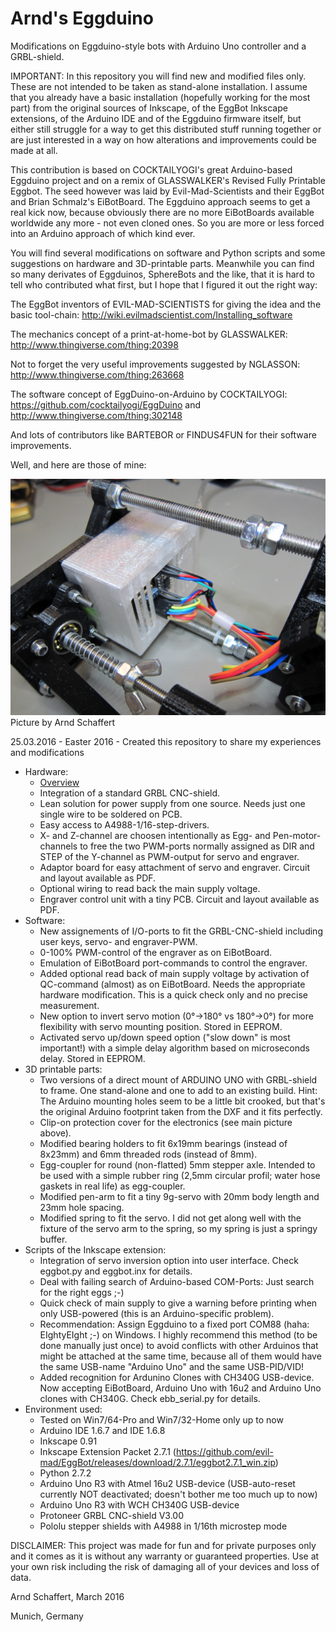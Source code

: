 # Arnd's Eggduino
Modifications on Eggduino-style bots with Arduino Uno controller and a GRBL-shield.

IMPORTANT: In this repository you will find new and modified files only. These are not intended to be taken as stand-alone installation. I assume that you already have a basic installation (hopefully working for the most part) from the original sources of Inkscape, of the EggBot Inkscape extensions, of the Arduino IDE and of the Eggduino firmware itself, but either still struggle for a way to get this distributed stuff running together or are just interested in a way on how alterations and improvements could be made at all.

This contribution is based on COCKTAILYOGI's great Arduino-based Eggduino project and on a remix of GLASSWALKER's Revised Fully Printable Eggbot. The seed however was laid by Evil-Mad-Scientists and their EggBot and Brian Schmalz's EiBotBoard. The Eggduino approach seems to get a real kick now, because obviously there are no more EiBotBoards available worldwide any more - not even cloned ones. So you are more or less forced into an Arduino approach of which kind ever. 

You will find several modifications on software and Python scripts and some suggestions on hardware and 3D-printable parts. Meanwhile you can find so many derivates of Eggduinos, SphereBots and the like, that it is hard to tell who contributed what first, but I hope that I figured it out the right way:

The EggBot inventors of EVIL-MAD-SCIENTISTS for giving the idea and the basic tool-chain: http://wiki.evilmadscientist.com/Installing_software

The mechanics concept of a print-at-home-bot by GLASSWALKER: http://www.thingiverse.com/thing:20398

Not to forget the very useful improvements suggested by NGLASSON: http://www.thingiverse.com/thing:263668

The software concept of EggDuino-on-Arduino by COCKTAILYOGI: https://github.com/cocktailyogi/EggDuino and http://www.thingiverse.com/thing:302148

And lots of contributors like BARTEBOR or FINDUS4FUN for their software improvements.

Well, and here are those of mine:

![Eggduino](./Arnds_Eggduino_modified.JPG?raw=true "Eggduino")
Picture by Arnd Schaffert

25.03.2016 - Easter 2016 - Created this repository to share my experiences and modifications

- Hardware:
	- [Overview](./Eggduino_with_Arduino_and_GRBL-Shield.pdf) 	
	- Integration of a standard GRBL CNC-shield.
	- Lean solution for power supply from one source. Needs just one single wire to be soldered on PCB.
	- Easy access to A4988-1/16-step-drivers. 
	- X- and Z-channel are choosen intentionally as Egg- and Pen-motor-channels to free the two PWM-ports normally assigned as DIR and STEP of the Y-channel as PWM-output for servo and engraver.
	- Adaptor board for easy attachment of servo and engraver. Circuit and layout available as PDF.
	- Optional wiring to read back the main supply voltage.
	- Engraver control unit with a tiny PCB. Circuit and layout available as PDF.
- Software:
	- New assignements of I/O-ports to fit the GRBL-CNC-shield including user keys, servo- and engraver-PWM.
	- 0-100% PWM-control of the engraver as on EiBotBoard.
	- Emulation of EiBotBoard port-commands to control the engraver.
	- Added optional read back of main supply voltage by activation of QC-command (almost) as on EiBotBoard. Needs the appropriate hardware modification. This is a quick check only and no precise measurement.
	- New option to invert servo motion (0°->180° vs 180°->0°) for more flexibility with servo mounting position. Stored in EEPROM.
	- Activated servo up/down speed option ("slow down" is most important!) with a simple delay algorithm based on microseconds delay. Stored in EEPROM.
- 3D printable parts:
	- Two versions of a direct mount of ARDUINO UNO with GRBL-shield to frame. One stand-alone and one to add to an existing build. Hint: The Arduino mounting holes seem to be a little bit crooked, but that's the original Arduino footprint taken from the DXF and it fits perfectly.
	- Clip-on protection cover for the electronics (see main picture above).
	- Modified bearing holders to fit 6x19mm bearings (instead of 8x23mm) and 6mm threaded rods (instead of 8mm).
	- Egg-coupler for round (non-flatted) 5mm stepper axle. Intended to be used with a simple rubber ring (2,5mm circular profil; water hose gaskets in real life) as egg-coupler.
	- Modified pen-arm to fit a tiny 9g-servo with 20mm body length and 23mm hole spacing.
	- Modified spring to fit the servo. I did not get along well with the fixture of the servo arm to the spring, so my spring is just a springy buffer.
- Scripts of the Inkscape extension:
	- Integration of servo inversion option into user interface. Check eggbot.py and eggbot.inx for details.
	- Deal with failing search of Arduino-based COM-Ports: Just search for the right eggs ;-)
	- Quick check of main supply to give a warning before printing when only USB-powered (this is an Arduino-specific problem).
	- Recommendation: Assign Eggduino to a fixed port COM88 (haha: EIghtyEIght ;-) on Windows. I highly recommend this method (to be done manually just once) to avoid conflicts with other Arduinos that might be attached at the same time, because all of them would have the same USB-name "Arduino Uno" and the same USB-PID/VID!
	- Added recognition for Ardunino Clones with CH340G USB-device. Now accepting EiBotBoard, Arduino Uno with 16u2 and Arduino Uno clones with CH340G. Check ebb_serial.py for details.
- Environment used:
	- Tested on Win7/64-Pro and Win7/32-Home only up to now
	- Arduino IDE 1.6.7 and IDE 1.6.8
	- Inkscape 0.91
	- Inkscape Extension Packet 2.7.1 (https://github.com/evil-mad/EggBot/releases/download/2.7.1/eggbot2.7.1_win.zip)
	- Python 2.7.2
	- Arduino Uno R3 with Atmel 16u2 USB-device (USB-auto-reset currently NOT deactivated; doesn't bother me too much up to now)
	- Arduino Uno R3 with WCH CH340G USB-device
	- Protoneer GRBL CNC-shield V3.00
	- Pololu stepper shields with A4988 in 1/16th microstep mode

DISCLAIMER: This project was made for fun and for private purposes only and it comes as it is without any warranty or guaranteed properties. Use at your own risk including the risk of damaging all of your devices and loss of data.

Arnd Schaffert, March 2016

Munich, Germany




